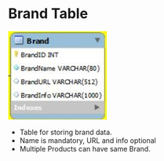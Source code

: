 # Brand Table

![Brand Table](../images/brand.JPG)

* Table for storing brand data.
* Name is mandatory, URL and info optional
* Multiple Products can have same Brand.